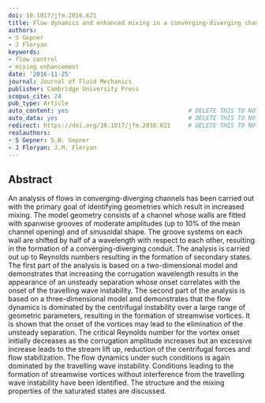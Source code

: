 ```yaml
---
doi: 10.1017/jfm.2016.621
title: Flow dynamics and enhanced mixing in a converging-diverging channel
authors:
- S Gepner
- J Floryan
keywords:
- flow control
- mixing enhancement
date: '2016-11-25'
journal: Journal of Fluid Mechanics
publisher: Cambridge University Press
scopus_cite: 24
pub_type: Article
auto_content: yes                                  # DELETE THIS TO NOT AUTO GENERATE CONTENT
auto_data: yes                                     # DELETE THIS TO NOT AUTO GENERATE METADATA
redirect: https://doi.org/10.1017/jfm.2016.621     # DELETE THIS TO NOT REDIRECT
realauthors:
- S Gepner: S.W. Gepner
- J Floryan: J.M. Floryan
---
```



## Abstract
An analysis of flows in converging-diverging channels has been carried out with the primary goal of identifying geometries which result in increased mixing. The model geometry consists of a channel whose walls are fitted with spanwise grooves of moderate amplitudes (up to 10% of the mean channel opening) and of sinusoidal shape. The groove systems on each wall are shifted by half of a wavelength with respect to each other, resulting in the formation of a converging-diverging conduit. The analysis is carried out up to Reynolds numbers resulting in the formation of secondary states. The first part of the analysis is based on a two-dimensional model and demonstrates that increasing the corrugation wavelength results in the appearance of an unsteady separation whose onset correlates with the onset of the travelling wave instability. The second part of the analysis is based on a three-dimensional model and demonstrates that the flow dynamics is dominated by the centrifugal instability over a large range of geometric parameters, resulting in the formation of streamwise vortices. It is shown that the onset of the vortices may lead to the elimination of the unsteady separation. The critical Reynolds number for the vortex onset initially decreases as the corrugation amplitude increases but an excessive increase leads to the stream lift up, reduction of the centrifugal forces and flow stabilization. The flow dynamics under such conditions is again dominated by the travelling wave instability. Conditions leading to the formation of streamwise vortices without interference from the travelling wave instability have been identified. The structure and the mixing properties of the saturated states are discussed.
